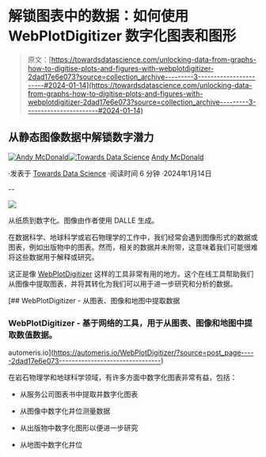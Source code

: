 # 解锁图表中的数据：如何使用 WebPlotDigitizer 数字化图表和图形

> 原文：[https://towardsdatascience.com/unlocking-data-from-graphs-how-to-digitise-plots-and-figures-with-webplotdigitizer-2dad17e6e073?source=collection_archive---------3-----------------------#2024-01-14](https://towardsdatascience.com/unlocking-data-from-graphs-how-to-digitise-plots-and-figures-with-webplotdigitizer-2dad17e6e073?source=collection_archive---------3-----------------------#2024-01-14)

## 从静态图像数据中解锁数字潜力

[](https://andymcdonaldgeo.medium.com/?source=post_page---byline--2dad17e6e073--------------------------------)[![Andy McDonald](../Images/df11d647be032aeb3d31852affb33a64.png)](https://andymcdonaldgeo.medium.com/?source=post_page---byline--2dad17e6e073--------------------------------)[](https://towardsdatascience.com/?source=post_page---byline--2dad17e6e073--------------------------------)[![Towards Data Science](../Images/a6ff2676ffcc0c7aad8aaf1d79379785.png)](https://towardsdatascience.com/?source=post_page---byline--2dad17e6e073--------------------------------) [Andy McDonald](https://andymcdonaldgeo.medium.com/?source=post_page---byline--2dad17e6e073--------------------------------)

·发表于 [Towards Data Science](https://towardsdatascience.com/?source=post_page---byline--2dad17e6e073--------------------------------) ·阅读时间 6 分钟 ·2024年1月14日

--

![](../Images/91edda0de7036aafff0ee4228fb7e211.png)

从纸质到数字化。图像由作者使用 DALLE 生成。

在数据科学、地球科学或岩石物理学的工作中，我们经常会遇到图像形式的数据或图表，例如出版物中的图表。然而，相关的数据并未附带，这意味着我们可能很难将这些数据用于解释或研究。

这正是像 [WebPlotDigitizer](https://automeris.io/WebPlotDigitizer/) 这样的工具非常有用的地方。这个在线工具帮助我们从图像中提取图表，并将其转化为我们可以用于进一步研究和分析的数据。

[](https://automeris.io/WebPlotDigitizer/?source=post_page-----2dad17e6e073--------------------------------) [## WebPlotDigitizer - 从图表、图像和地图中提取数据

### WebPlotDigitizer - 基于网络的工具，用于从图表、图像和地图中提取数值数据。

automeris.io](https://automeris.io/WebPlotDigitizer/?source=post_page-----2dad17e6e073--------------------------------)

在岩石物理学和地球科学领域，有许多方面中数字化图表非常有益，包括：

+   从服务公司图表书中提取并数字化图表

+   从图像中数字化井位测量数据

+   从出版物中数字化图形以便进一步研究

+   从地图中数字化井位
